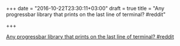 +++
date = "2016-10-22T23:30:11+03:00"
draft = true
title = "Any progressbar library that prints on the last line of terminal?  #reddit"

+++

<p><a href="https://t.co/2XxVtdNSpm">Any progressbar library that prints on the last line of terminal?  #reddit</a></p>
